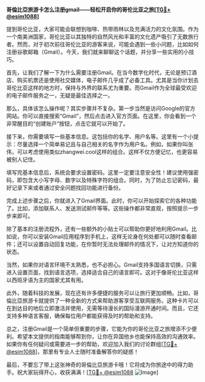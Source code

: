 **哥倫比亞旅游卡怎么注册gmail——轻松开启你的哥伦比亚之旅[[TG💪+ @esim1088](https://t.me/s/esim1088)]**

提到哥伦比亚，大家可能会联想到咖啡、热带雨林以及充满活力的文化氛围。作为一个南美洲国家，哥伦比亚以其独特的自然风光和丰富的文化遗产吸引了无数旅行者。然而，对于初次前往哥伦比亚的游客来说，可能会遇到一些小问题，比如如何注册谷歌邮箱（Gmail）。今天，我们就来聊聊这个话题，并分享一些实用的小技巧。

首先，让我们了解一下为什么需要注册Gmail。在当今数字化时代，无论是预订酒店、购买机票还是使用社交媒体，电子邮件几乎成了必备工具。尤其是当你计划去哥伦比亚这样的地方时，保持与外界的联系尤为重要。而Gmail作为全球最受欢迎的电子邮件服务之一，无疑是最佳选择之一。

那么，具体该怎么操作呢？其实步骤并不复杂。第一步当然是访问Google的官方网站。你可以直接搜索“Gmail”，然后点击进入官方页面。在这里，你会看到一个非常醒目的“创建账户”按钮，点击它就可以开始了。

接下来，你需要填写一些基本信息。这包括你的名字、用户名等。这里有一个小提示：尽量选择一个简单易记且与自己相关的名字作为用户名。例如，如果你叫张伟，可以考虑使用类似zhangwei.cool这样的组合。这样不仅方便记忆，也更容易被别人记住。

填写完基本信息后，系统会要求设置密码。这里一定要注意安全性！建议使用强密码，即包含大小写字母、数字以及特殊字符的组合。同时，为了防止忘记密码，最好记录下来或者通过安全问题找回功能进行备份。

完成上述步骤之后，你就进入了Gmail界面。此时，你可以开始探索它的各种功能了。比如，添加联系人、发送测试邮件等等。这些操作都非常直观，按照提示一步步来即可。

除了基本的注册流程外，还有一些额外的小贴士可以帮助你更好地利用Gmail。比如说，你可以安装Gmail应用程序到手机上，这样无论身在何处都可以随时查看邮件；还可以设置自动回复功能，在你暂时无法处理邮件的情况下，让对方知道你的状态。

当然，如果你对语言环境不太熟悉，也不必担心。Gmail支持多国语言切换，只需进入设置页面，找到语言选项，选择适合自己的语言即可。这对于像哥伦比亚这样以西班牙语为主的国家尤其有用。

此外，随着科技的发展，现在还有许多便捷的服务可以让旅行更加顺畅。比如，哥倫比亞旅游卡就提供了一种全新的方式来帮助游客享受互联网服务。这种卡片可以在到达目的地后立即激活并使用，无需等待漫长的国际漫游开通时间。而且，它还支持多种语言客服，确保每位用户都能获得及时的帮助和支持。

总之，注册Gmail是一个简单但重要的步骤，它能为你的哥伦比亚之旅增添不少便利。希望本文提供的指南能够帮到你，让你在异国他乡也能保持高效的沟通效率。如果你有任何疑问或需要进一步的帮助，欢迎加入我们的讨论群组[[TG💪+ @esim1088](https://t.me/s/esim1088)]，那里有专业人士随时准备解答你的疑惑！

最后，不要忘了带上这张神奇的哥倫比亞旅游卡哦！它将成为你旅途中的得力助手。祝大家玩得开心，收获满满！[[TG💪+ @esim1088](https://t.me/s/esim1088) ![Image](https://i.postimg.cc/4NQfJmqS/Snipaste-2025-05-13-00-14-12.png)]
